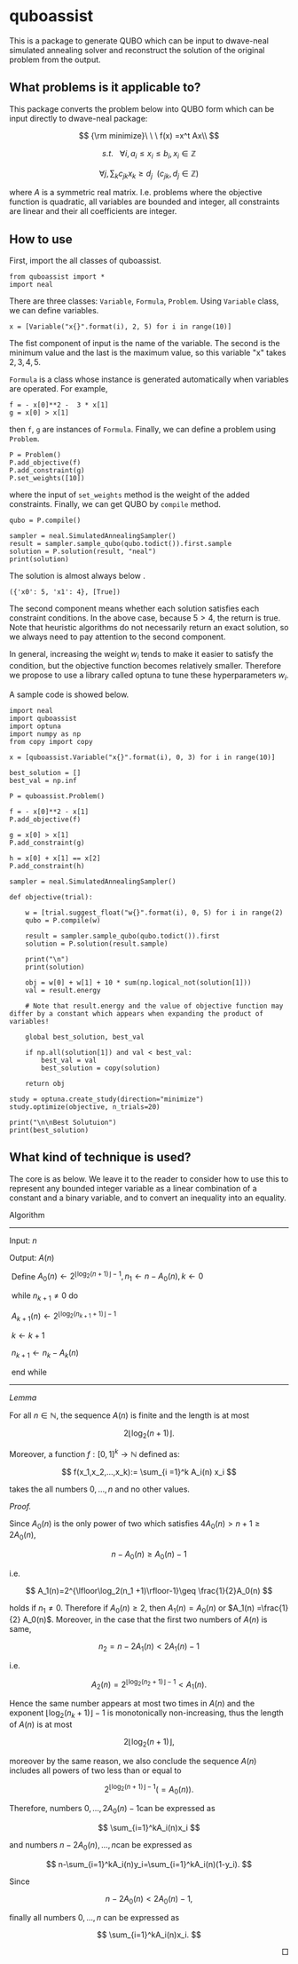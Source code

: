 ```

```

# quboassist

This is a package to generate QUBO which can be input to dwave-neal simulated annealing solver and reconstruct the solution of the original problem from the output.

## What problems is it applicable to?

This package converts the problem below into QUBO form which can be input directly to dwave-neal package:


$$
{\rm minimize}\ \ \ f(x) =x^t Ax\\
$$

$$
s.t. \ \ \ \forall i, a_i \leq x_i\leq b_i,x_i\in\mathbb Z
$$

$$
\forall j, \sum_ kc_{jk} x_k \geq d_j\ \ (c_{jk}, d_j \in \mathbb Z)
$$



where $A$ is a symmetric real matrix. I.e. problems where the objective function is quadratic, all variables are bounded and integer, all constraints are linear and their all coefficients are integer.

## How  to use

First, import the all classes of quboassist.

```
from quboassist import *
import neal
```

There are three classes: `Variable`, `Formula`, `Problem`. Using `Variable` class, we can define variables.

```
x = [Variable("x{}".format(i), 2, 5) for i in range(10)]
```

The fist component of input is the name of the variable. The second is the minimum value and the last is the maximum value, so this variable "x" takes $2,3,4,5$​​. 

 `Formula` is a class whose instance is generated automatically when variables are operated. For example, 

```
f = - x[0]**2 -  3 * x[1]
g = x[0] > x[1]
```

then `f`,  `g` are instances of `Formula`. Finally, we can define a problem using `Problem`.

```
P = Problem() 
P.add_objective(f)
P.add_constraint(g)
P.set_weights([10])
```

where the input of `set_weights` method is the weight of the added constraints. Finally, we can get QUBO by `compile` method.

```
qubo = P.compile()

sampler = neal.SimulatedAnnealingSampler()
result = sampler.sample_qubo(qubo.todict()).first.sample
solution = P.solution(result, "neal")
print(solution)
```

The solution is almost always below .

```
({'x0': 5, 'x1': 4}, [True])
```

The second component means whether each solution satisfies each constraint conditions. In the above case, because $5 > 4$, the return is true. Note that heuristic algorithms do not necessarily return an exact solution, so we always need to pay attention to the second component. 

In general, increasing the weight $w_i$ tends to make it easier to satisfy the condition, but the objective function becomes relatively smaller. Therefore we propose to use a library called optuna to tune these hyperparameters $w_i$.

A sample code is showed below.

```
import neal
import quboassist
import optuna
import numpy as np
from copy import copy

x = [quboassist.Variable("x{}".format(i), 0, 3) for i in range(10)]

best_solution = []
best_val = np.inf

P = quboassist.Problem()

f = - x[0]**2 - x[1]
P.add_objective(f)

g = x[0] > x[1]
P.add_constraint(g)

h = x[0] + x[1] == x[2]
P.add_constraint(h)

sampler = neal.SimulatedAnnealingSampler()

def objective(trial):
    
    w = [trial.suggest_float("w{}".format(i), 0, 5) for i in range(2)  
    qubo = P.compile(w)

    result = sampler.sample_qubo(qubo.todict()).first
    solution = P.solution(result.sample)

    print("\n")
    print(solution)

    obj = w[0] + w[1] + 10 * sum(np.logical_not(solution[1]))
    val = result.energy
    
    # Note that result.energy and the value of objective function may differ by a constant which appears when expanding the product of variables!

    global best_solution, best_val
    
    if np.all(solution[1]) and val < best_val:
        best_val = val
        best_solution = copy(solution)
    
    return obj

study = optuna.create_study(direction="minimize")
study.optimize(objective, n_trials=20)

print("\n\nBest Solutuion")
print(best_solution)
```



## What kind of technique is used?



The core is as below. We leave it to the reader to consider how to use this to represent any bounded integer variable as a linear combination of a constant and a binary variable, and to convert an inequality into an equality.



Algorithm

------

Input: $n$

Output: $A(n)$

​        Define $A_0(n) \leftarrow 2^{\lfloor \log_2 (n + 1) \rfloor - 1}, n_1 \leftarrow n - A_0(n), k \leftarrow 0$

​        while $n_{k+1} \neq 0$ do

​                $A_{k + 1}(n) \leftarrow 2^{\lfloor \log_2 (n_{k + 1} + 1) \rfloor - 1}$	

​                $k \leftarrow k + 1$

​                $n_{k + 1}\leftarrow n_k - A_k(n)$

​        end while

------



*Lemma*

For all $n \in \mathbb N$, the sequence $A(n)$​ is finite and the length is at most


$$
2\lfloor\log_2(n +1)\rfloor.
$$


Moreover, a function $f: [0,1]^k \rightarrow \mathbb N$ defined as:


$$
f(x_1,x_2,...,x_k):= \sum_{i =1}^k A_i(n) x_i
$$


takes the all numbers $0,...,n$ and no other values.



*Proof.*

Since $A_0(n)$ is the only power of two which satisfies $4A_0(n)> n+1 \geq 2 A_0(n)$, 


$$
n - A_0(n) \geq A_0(n)-1
$$


i.e.


$$
A_1(n)=2^{\lfloor\log_2(n_1 +1)\rfloor-1}\geq \frac{1}{2}A_0(n)
$$


holds if $n_1 \neq 0$. Therefore if $A_0(n) \geq 2$, then $A_1(n) = A_0(n)$ or $A_1(n) =\frac{1}{2} A_0(n)$. Moreover, in the case that the first two numbers of $A(n)$​ is same, 


$$
n_2=n-2A_1(n)<2A_1(n)-1
$$


i.e.


$$
A_2(n)=2^{\lfloor\log_2(n_2 +1)\rfloor-1}<A_1(n).
$$


Hence the same number appears at most two times in $A(n)$ and the exponent $\lfloor\log_2(n_k +1)\rfloor-1$ is monotonically non-increasing, thus the length of $A(n)$ is at most


$$
2\lfloor\log_2(n +1)\rfloor,
$$


moreover by the same reason, we also conclude the sequence $A(n)$ includes all powers of two
less than or equal to


$$
2^{\lfloor\log_2(n +1)\rfloor-1}(= A_0(n)).
$$


Therefore, numbers $0,...,2A_0(n)-1$​ can be expressed as


$$
 \sum_{i=1}^kA_i(n)x_i
$$


and numbers $n-2A_0(n),...,n$​ can be expressed as


$$
n-\sum_{i=1}^kA_i(n)y_i=\sum_{i=1}^kA_i(n)(1-y_i).
$$


Since


$$
n-2A_0(n)< 2A_0(n) -1,
$$


finally all numbers $0,...,n$​​ can be expressed as


$$
\sum_{i=1}^kA_i(n)x_i.
$$

<div style="text-align: right;">
□
</div>
